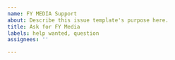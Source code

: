 ```yaml
---
name: FY MEDIA Support
about: Describe this issue template's purpose here.
title: Ask for FY Media
labels: help wanted, question
assignees: ''

---
```



